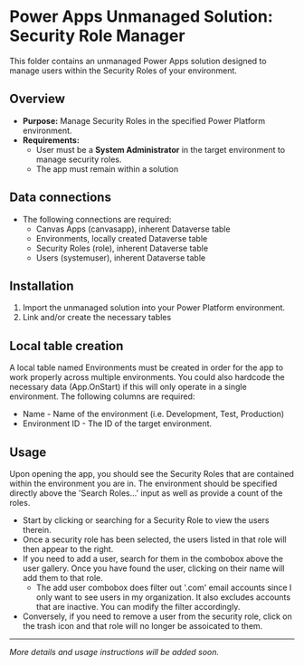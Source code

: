 # Power Apps Unmanaged Solution: Security Role Manager

This folder contains an unmanaged Power Apps solution designed to manage users within the Security Roles of your environment.

## Overview

- **Purpose:** Manage Security Roles in the specified Power Platform environment.
- **Requirements:**  
  - User must be a **System Administrator** in the target environment to manage security roles.
  - The app must remain within a solution

## Data connections

- The following connections are required:
  - Canvas Apps (canvasapp), inherent Dataverse table
  - Environments, locally created Dataverse table
  - Security Roles (role), inherent Dataverse table
  - Users (systemuser), inherent Dataverse table

## Installation

1. Import the unmanaged solution into your Power Platform environment.
2. Link and/or create the necessary tables

## Local table creation

A local table named Environments must be created in order for the app to work properly across multiple environments.  You could also hardcode the necessary data (App.OnStart) if this will only operate in a single environment.  The following columns are required:
  - Name - Name of the environment (i.e. Development, Test, Production)
  - Environment ID - The ID of the target environment.

## Usage

Upon opening the app, you should see the Security Roles that are contained within the environment you are in.  The environment should be specified directly above the 'Search Roles...' input as well as provide a count of the roles.
  - Start by clicking or searching for a Security Role to view the users therein.
  - Once a security role has been selected, the users listed in that role will then appear to the right.
  - If you need to add a user, search for them in the combobox above the user gallery.  Once you have found the user, clicking on their name will add them to that role.
    - The add user combobox does filter out '.com' email accounts since I only want to see users in my organization.  It also excludes accounts that are inactive.  You can modify the filter accordingly.
  - Conversely, if you need to remove a user from the security role, click on the trash icon and that role will no longer be assoicated to them.

---

*More details and usage instructions will be added soon.*
